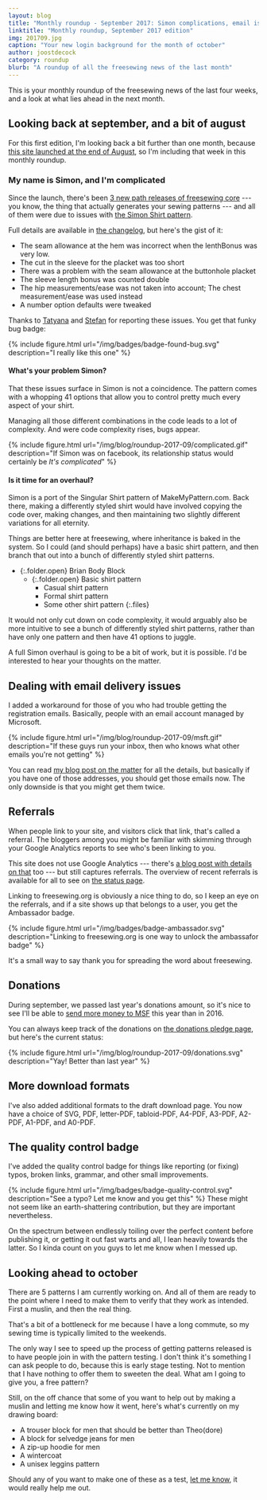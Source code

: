 ```yaml
---
layout: blog
title: "Monthly roundup - September 2017: Simon complications, email issues, and donations are up this year."
linktitle: "Monthly roundup, September 2017 edition"
img: 201709.jpg
caption: "Your new login background for the month of october"
author: joostdecock
category: roundup
blurb: "A roundup of all the freesewing news of the last month"
---
```


This is your monthly roundup of the freesewing news of the last four weeks, and a look at what lies ahead in the next month.

## Looking back at september, and a bit of august
For this first edition, I'm looking back a bit further than one month, because [this site launched at the end of August](/blog/open-for-business/), so I'm including that week in this monthly roundup. 

### My name is Simon, and I'm complicated

Since the launch, there's been [3 new path releases of freesewing core](https://github.com/freesewing/core/releases) --- you know, the thing that actually generates your sewing patterns --- and all of them were due to issues with [the Simon Shirt pattern](/patterns/simon).

Full details are available in [the changelog](https://github.com/freesewing/core/blob/develop/CHANGELOG.md), but here's the gist of it:


 -   The seam allowance at the hem was incorrect when the lenthBonus was very low.
 -  The cut in the sleeve for the placket was too short
 -  There was a problem with the seam allowance at the buttonhole placket
 -  The sleeve length bonus was counted double
 -  The hip measurements/ease was not taken into account;  The chest measurement/ease was used instead
 -  A number option defaults were tweaked
 

Thanks to [Tatyana](/users/yrhdw) and [Stefan](/users/kczrw) for reporting these issues. You get that funky bug badge:

{% include figure.html 
    url="/img/badges/badge-found-bug.svg" 
    description="I really like this one"
%}


#### What's your problem Simon?

That these issues surface in Simon is not a coincidence. The pattern comes with a whopping 41 options that allow you to control pretty much every aspect of your shirt. 

Managing all those different combinations in the code leads to a lot of complexity. And were code complexity rises, bugs appear.

{% include figure.html 
    url="/img/blog/roundup-2017-09/complicated.gif" 
    description="If Simon was on facebook, its relationship status would certainly be <em>It's complicated</em>"
%}

#### Is it time for an overhaul?
Simon is a port of the Singular Shirt pattern of MakeMyPattern.com. Back there, making a differently styled shirt would have involved copying the code over, making changes, and then maintaining two slightly different variations for all eternity.

Things are better here at freesewing, where inheritance is baked in the system.
So I could (and should perhaps) have a basic shirt pattern, and then branch that out into a bunch of differently styled shirt patterns.

 - {:.folder.open} Brian Body Block
   - {:.folder.open} Basic shirt pattern
     - Casual shirt pattern
     - Formal shirt pattern
     - Some other shirt pattern
{:.files}

It would not only cut down on code complexity, it would arguably also be more intuitive to see a bunch of differently styled shirt patterns, rather than have only one pattern and then have 41 options to juggle.

A full Simon overhaul is going to be a bit of work, but it is possible. I'd be interested to hear your thoughts on the matter.


## Dealing with email delivery issues
I added a workaround for those of you who had trouble getting the registration emails. Basically, people with an email account managed by Microsoft.

{% include figure.html 
    url="/img/blog/roundup-2017-09/msft.gif" 
    description="If these guys run your inbox, then who knows what other emails you're not getting" 
%}

You can read [my blog post on the matter](/blog/email-spam-problems/) for all the details, but basically if you have one of those addresses, you should get those emails now. The only downside is that you might get them twice.
 
## Referrals
When people link to your site, and visitors click that link, that's called a referral. The bloggers among you might be familiar with skimming through your Google Analytics reports to see who's been linking to you.

This site does not use Google Analytics --- there's [a blog post with details on that](/blog/privacy-choices/) too --- but still captures referrals. The overview of recent referrals is available for all to see on [the status page](/status). 

Linking to freesewing.org is obviously a nice thing to do, so I keep an eye on the referrals, and if a site shows up that belongs to a user, you get the Ambassador badge. 

{% include figure.html 
    url="/img/badges/badge-ambassador.svg" 
    description="Linking to freesewing.org is one way to unlock the ambassafor badge"
%}

It's a small way to say thank you for spreading the word about freesewing.

## Donations
During september, we passed last year's donations amount, so it's nice to see I'll be able to [send more money to MSF](/about/pledge#donations-history) this year than in 2016.

You can always keep track of the donations on [the donations pledge page](/about/pledge#donations-history), but here's the current status:

{% include figure.html 
    url="/img/blog/roundup-2017-09/donations.svg" 
    description="Yay! Better than last year"
%}

## More download formats

I've also added additional formats to the draft download page. You now have a choice of SVG, PDF, letter-PDF, tabloid-PDF, A4-PDF, A3-PDF, A2-PDF, A1-PDF, and A0-PDF.

## The quality control badge
I've added the quality control badge for things like reporting (or fixing) typos, broken links, grammar, and other small improvements.

{% include figure.html 
    url="/img/badges/badge-quality-control.svg" 
    description="See a typo? Let me know and you get this"
%}
These might not seem like an earth-shattering contribution, but they are important nevertheless.

On the spectrum between endlessly toiling over the perfect content before publishing it, or getting it out fast warts and all, I lean heavily towards the latter. 
So I kinda count on you guys to let me know when I messed up.

## Looking ahead to october

There are 5 patterns I am currently working on. And all of them are ready to the point where I need to make them to verify that they work as intended. First a muslin, and then the real thing.

That's a bit of a bottleneck for me because I have a long commute, so my sewing time is typically limited to the weekends. 

The only way I see to speed up the process of getting patterns released is to have people join in with the pattern testing. I don't think it's something I can ask people to do, because this is early stage testing. Not to mention that I have nothing to offer them to sweeten the deal. What am I going to give you, a free pattern?

Still, on the off chance that some of you want to help out by making a muslin and letting me know how it went, here's what's currently on my drawing board:

 - A trouser block for men that should be better than Theo(dore)
 - A block for selvedge jeans for men
 - A zip-up hoodie for men
 - A wintercoat 
 - A unisex leggins pattern

Should any of you want to make one of these as a test, [let me know](/contact), it would really help me out. 
